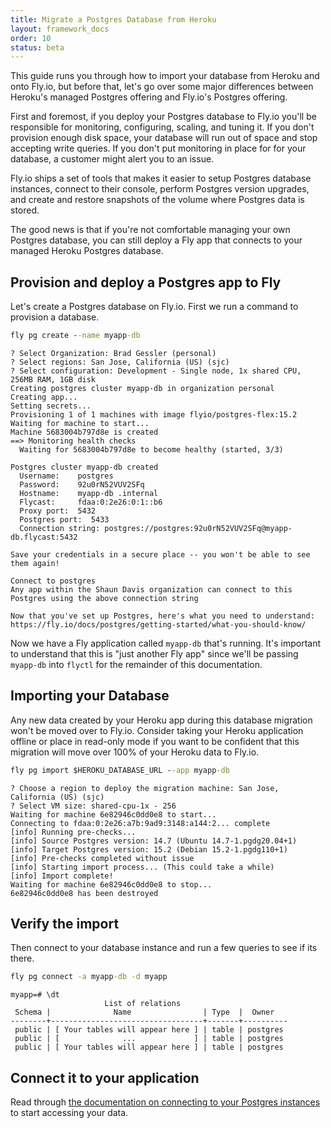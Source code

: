 ```yaml
---
title: Migrate a Postgres Database from Heroku
layout: framework_docs
order: 10
status: beta
---
```


This guide runs you through how to import your database from Heroku and onto Fly.io, but before that, let's go over some major differences between Heroku's managed Postgres offering and Fly.io's Postgres offering.

First and foremost, if you deploy your Postgres database to Fly.io you'll be responsible for monitoring, configuring, scaling, and tuning it. If you don't provision enough disk space, your database will run out of space and stop accepting write queries. If you don't put monitoring in place for for your database, a customer might alert you to an issue.

Fly.io ships a set of tools that makes it easier to setup Postgres database instances, connect to their console, perform Postgres version upgrades, and create and restore snapshots of the volume where Postgres data is stored.

The good news is that if you're not comfortable managing your own Postgres database, you can still deploy a Fly app that connects to your managed Heroku Postgres database.

## Provision and deploy a Postgres app to Fly

Let's create a Postgres database on Fly.io. First we run a command to provision a database.

```cmd
fly pg create --name myapp-db
```
```output
? Select Organization: Brad Gessler (personal)
? Select regions: San Jose, California (US) (sjc)
? Select configuration: Development - Single node, 1x shared CPU, 256MB RAM, 1GB disk
Creating postgres cluster myapp-db in organization personal
Creating app...
Setting secrets...
Provisioning 1 of 1 machines with image flyio/postgres-flex:15.2
Waiting for machine to start...
Machine 5683004b797d8e is created
==> Monitoring health checks
  Waiting for 5683004b797d8e to become healthy (started, 3/3)

Postgres cluster myapp-db created
  Username:    postgres
  Password:    92u0rN52VUV2SFq
  Hostname:    myapp-db .internal
  Flycast:     fdaa:0:2e26:0:1::b6
  Proxy port:  5432
  Postgres port:  5433
  Connection string: postgres://postgres:92u0rN52VUV2SFq@myapp-db.flycast:5432

Save your credentials in a secure place -- you won't be able to see them again!

Connect to postgres
Any app within the Shaun Davis organization can connect to this Postgres using the above connection string

Now that you've set up Postgres, here's what you need to understand: https://fly.io/docs/postgres/getting-started/what-you-should-know/
```

Now we have a Fly application called `myapp-db` that's running. It's important to understand that this is "just another Fly app" since we'll be passing `myapp-db` into `flyctl` for the remainder of this documentation.

## Importing your Database

<aside class="callout">
  Any new data created by your Heroku app during this database migration won't be moved over to Fly.io. Consider taking your Heroku application offline or place in read-only mode if you want to be confident that this migration will move over 100% of your Heroku data to Fly.io.
</aside>

```cmd
fly pg import $HEROKU_DATABASE_URL --app myapp-db
```
```output
? Choose a region to deploy the migration machine: San Jose, California (US) (sjc)
? Select VM size: shared-cpu-1x - 256
Waiting for machine 6e82946c0dd0e8 to start...
Connecting to fdaa:0:2e26:a7b:9ad9:3148:a144:2... complete
[info] Running pre-checks...
[info] Source Postgres version: 14.7 (Ubuntu 14.7-1.pgdg20.04+1)
[info] Target Postgres version: 15.2 (Debian 15.2-1.pgdg110+1)
[info] Pre-checks completed without issue
[info] Starting import process... (This could take a while)
[info] Import complete!
Waiting for machine 6e82946c0dd0e8 to stop...
6e82946c0dd0e8 has been destroyed
```

## Verify the import

Then connect to your database instance and run a few queries to see if its there.

```cmd
fly pg connect -a myapp-db -d myapp
```
```output
myapp=# \dt
                     List of relations
 Schema |              Name                | Type  |  Owner
--------+----------------------------------+-------+----------
 public | [ Your tables will appear here ] | table | postgres
 public | [              ...             ] | table | postgres
 public | [ Your tables will appear here ] | table | postgres
```

## Connect it to your application

Read through [the documentation on connecting to your Postgres instances](/docs/postgres/connecting) to start accessing your data.
